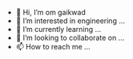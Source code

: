 - 👋 Hi, I’m om gaikwad
- 👀 I’m interested in engineering ...
- 🌱 I’m currently learning ...
- 💞️ I’m looking to collaborate on ...
- 📫 How to reach me ...

<!---
spiderman-4/spiderman-4 is a ✨ special ✨ repository because its `README.md` (this file) appears on your GitHub profile.
You can click the Preview link to take a look at your changes.
--->
